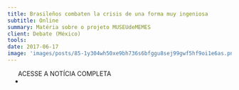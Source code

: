 ```yaml
---
title: Brasileños combaten la crisis de una forma muy ingeniosa
subtitle: Online
summary: Matéria sobre o projeto MUSEUdeMEMES
client: Debate (México)
tools: 
date: 2017-06-17
image: 'images/posts/85-1y304wh50xe9bh736s6bfggu8sej99gwf5hf9oi1e6as.png'
---
```




<div class="post__share"><ul class="share__list list-reset">ACESSE A NOTÍCIA COMPLETA<li class="share__item" style="margin-left: 10px"><a class="share__link share__facebook" style="background: #fa5657" href="https://www.debate.com.mx/mundo/Brasilenos-combaten-la-crisis-de-una-forma-muy-ingeniosa-20170616-0026.html 
onclick=window.open(this.href, 'pop-up', 'left=20,top=20,width=500,height=500,toolbar=1,resizable=0'); return false;" title="Link" rel="nofollow"><i class="fa-solid fa-link"></i></a></li></ul></div>
<!-- <div class="gallery-box"><div class="gallery"><img src="/clipping/images/example-1.jpg" loading="lazy" alt="Project"><img src="/clipping/images/example-2.jpg" loading="lazy" alt="Project"></div><em>Gallery / <a href="https://www.freepik.com/" target="_blank">Freepic</a></em></div> -->